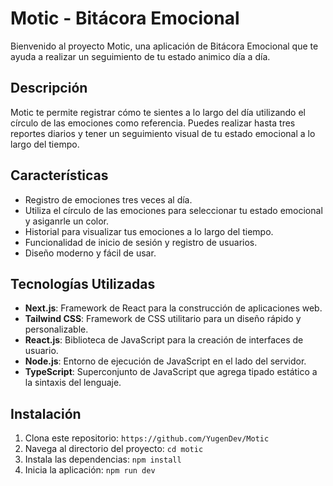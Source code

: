 # Motic - Bitácora Emocional

Bienvenido al proyecto Motic, una aplicación de Bitácora Emocional que te ayuda a realizar un seguimiento de tu estado animico día a día.

## Descripción

Motic te permite registrar cómo te sientes a lo largo del día utilizando el círculo de las emociones como referencia. Puedes realizar hasta tres reportes diarios y tener un seguimiento visual de tu estado emocional a lo largo del tiempo.

## Características

- Registro de emociones tres veces al día.
- Utiliza el círculo de las emociones para seleccionar tu estado emocional y asiganrle un color.
- Historial para visualizar tus emociones a lo largo del tiempo.
- Funcionalidad de inicio de sesión y registro de usuarios.
- Diseño moderno y fácil de usar.

## Tecnologías Utilizadas

- **Next.js**: Framework de React para la construcción de aplicaciones web.
- **Tailwind CSS**: Framework de CSS utilitario para un diseño rápido y personalizable.
- **React.js**: Biblioteca de JavaScript para la creación de interfaces de usuario.
- **Node.js**: Entorno de ejecución de JavaScript en el lado del servidor.
- **TypeScript**: Superconjunto de JavaScript que agrega tipado estático a la sintaxis del lenguaje.

## Instalación

1. Clona este repositorio: `https://github.com/YugenDev/Motic`
2. Navega al directorio del proyecto: `cd motic`
3. Instala las dependencias: `npm install`
4. Inicia la aplicación: `npm run dev`
